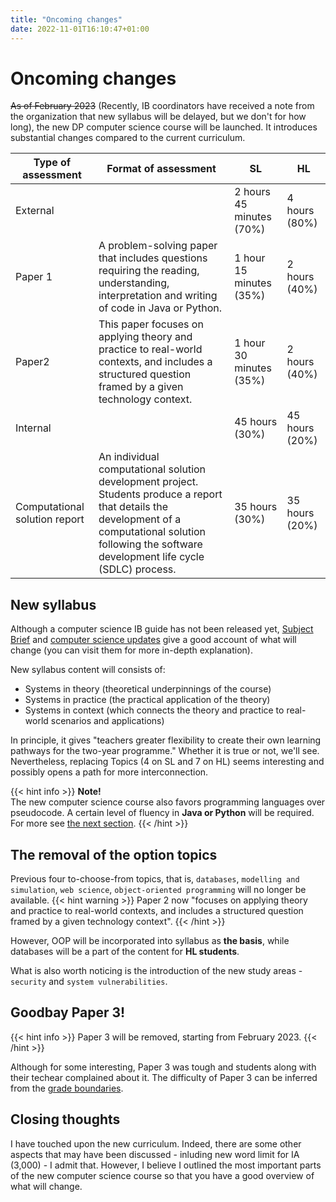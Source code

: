 ```yaml
---
title: "Oncoming changes"
date: 2022-11-01T16:10:47+01:00
---
```


# Oncoming changes
~~As of February 2023~~ (Recently, IB coordinators have received a note from the organization that new syllabus will be delayed, but we don't for how long), the new DP computer science course will be launched. It introduces substantial changes compared to the current curriculum.

| Type of assessment | Format of assessment | SL | HL | 
| -------- | -- | -- | -- | 
| External |  | 2 hours 45 minutes (70%) | 4 hours (80%) |
| Paper 1 | A problem-solving paper that includes questions requiring the reading, understanding, interpretation and writing of code in Java or Python. | 1 hour 15 minutes (35%) | 2 hours (40%) |
| Paper2 | This paper focuses on applying theory and practice to real-world contexts, and includes a structured question framed by a given technology context. | 1 hour 30 minutes (35%) | 2 hours (40%) |
| Internal |  | 45 hours (30%) | 45 hours (20%) |
| Computational solution report | An individual computational solution development project. Students produce a report that details the development of a computational solution following the software development life cycle (SDLC) process. | 35 hours (30%) | 35 hours (20%) |

## New syllabus
Although a computer science IB guide has not been released yet, [Subject Brief](https://www.ibo.org/globalassets/new-structure/university-admission/pdfs/dp_comps_subject-brief_may_2022_e.pdf) and [computer science updates](https://www.ibo.org/university-admission/latest-curriculum-updates/computer-science-updates/) give a good account of what will change (you can visit them for more in-depth explanation).

New syllabus content will consists of:
* Systems in theory (theoretical underpinnings of the course)
* Systems in practice (the practical application of the theory)
* Systems in context (which connects the theory and practice to real-world scenarios and applications)

In principle, it gives "teachers greater flexibility to create their own learning pathways for the two-year programme." Whether it is true or not, we'll see. Nevertheless, replacing Topics (4 on SL and 7 on HL) seems interesting and possibly opens a path for more interconnection.

{{< hint info >}}
**Note!**  
The new computer science course also favors programming languages over pseudocode. A certain level of fluency in **Java or Python** will be required. For more see [the next section](#the-removal-of-the-option-topics).
{{< /hint >}}

## The removal of the option topics
Previous four to-choose-from topics, that is, `databases`, `modelling and simulation`, `web science`, `object-oriented programming` will no longer be available.
{{< hint warning >}}
Paper 2 now "focuses on applying theory and practice to real-world contexts, and includes a structured question framed by a given technology context".
{{< /hint >}}

However, OOP will be incorporated into syllabus as **the basis**, while databases will be a part of the content for **HL students**.

What is also worth noticing is the introduction of the new study areas - `security` and `system vulnerabilities`.

## Goodbay Paper 3!
{{< hint info >}}
Paper 3 will be removed, starting from February 2023.
{{< /hint >}}

Although for some interesting, Paper 3 was tough and students along with their techear complained about it. The difficulty of Paper 3 can be inferred from the [grade boundaries](/IB-CS-GeS/external-assessment/paper-3/).

## Closing thoughts
I have touched upon the new curriculum. Indeed, there are some other aspects that may have been discussed - inluding new word limit for IA (3,000) - I admit that. However, I believe I outlined the most important parts of the new computer science course so that you have a good overview of what will change.
